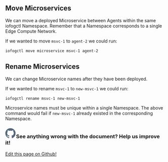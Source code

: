 ## Move Microservices

We can move a deployed Microservice between Agents within the same iofogctl Namespace. Remember that a Namespace corresponds to a single Edge Compute Network.

If we wanted to move `msvc-1` to `agent-2` we could run:

```bash
iofogctl move microservice msvc-1 agent-2
```

## Rename Microservices

We can change Microservice names after they have been deployed.

If we wanted to rename `msvc-1` to `new-msvc-1` we could run:

```plain
iofogctl rename msvc-1 new-msvc-1
```

Microservice names must be unique within a single Namespace. The above command would fail if `new-msvc-1` already existed in the corresponding Namespace.

<aside class="notifications contribute">
  <h3><img src="/images/icos/ico-github.svg" alt="">See anything wrong with the document? Help us improve it!</h3>
  <a href="https://github.com/eclipse-iofog/iofog.org/edit/develop/content/docs/2.0.0/microservices/microservice-move-rename.md"
    target="_blank">
    <p>Edit this page on Github!</p>
  </a>
</aside>
